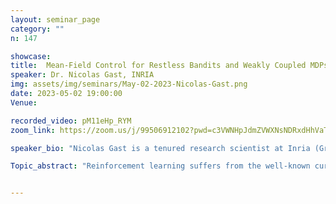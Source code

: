 ```yaml
---
layout: seminar_page
category: ""
n: 147

showcase:
title:  Mean-Field Control for Restless Bandits and Weakly Coupled MDPs
speaker: Dr. Nicolas Gast, INRIA
img: assets/img/seminars/May-02-2023-Nicolas-Gast.png
date: 2023-05-02 19:00:00 
Venue:

recorded_video: pM11eHp_RYM
zoom_link: https://zoom.us/j/99506912102?pwd=c3VWNHpJdmZVWXNsNDRxdHhVaTBuZz09

speaker_bio: "Nicolas Gast is a tenured research scientist at Inria (Grenoble, France) since 2014, and currently visiting MIT for the semester.  He graduated from Ecole Normale Superieure (Paris, France) in 2007 and received a Ph.D. from the University of Grenoble in 2010. He was a research fellow at EPFL from 2010 to 2014. His research focuses on the development and the use of stochastic models and optimization methods for the design of control algorithms in large-scale systems. "

Topic_abstract: "Reinforcement learning suffers from the well-known curse of dimensionality: the size of the state-space explodes as the number of dimensions grows. A typical example of where this occurs is the case of resource allocation problems. In such a problem, an operator is faced with a population of entities whose state evolves over time. The evolution of the entities are coupled only through the actions of the controller: this is a « weakly coupled MDPs ».  These problems are in general computationally hard for a finite population of entities but are interestingly easier when the population is infinite. In particular, there exists different LP-based relaxations (including the famous Whittle index) that generally provide near-optimal solutions. The goal of this talk is to introduce these policies, and to present recent results on when they become asymptotically optimal as the number of resources goes to infinity."


---
```


